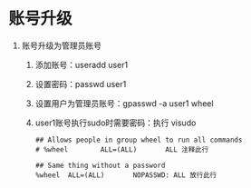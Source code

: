 # 账号升级

1. 账号升级为管理员账号

   1. 添加账号：useradd user1

   2. 设置密码：passwd user1

   3. 设置用户为管理员账号：gpasswd -a user1 wheel

   4. user1账号执行sudo时需要密码：执行 visudo

      ```
      ## Allows people in group wheel to run all commands
      # %wheel        ALL=(ALL)       ALL 注释此行
      
      ## Same thing without a password
      %wheel  ALL=(ALL)       NOPASSWD: ALL 放行此行
      ```

